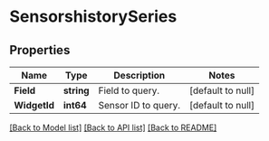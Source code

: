 # SensorshistorySeries

## Properties
Name | Type | Description | Notes
------------ | ------------- | ------------- | -------------
**Field** | **string** | Field to query. | [default to null]
**WidgetId** | **int64** | Sensor ID to query. | [default to null]

[[Back to Model list]](../README.md#documentation-for-models) [[Back to API list]](../README.md#documentation-for-api-endpoints) [[Back to README]](../README.md)


